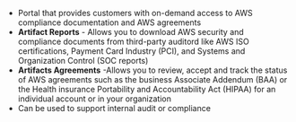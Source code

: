 - Portal that provides customers with on-demand access to AWS compliance documentation and AWS agreements
- **Artifact Reports** - Allows you to download AWS security and compliance documents  from third-party auditord like AWS ISO certifications, Payment Card Industry (PCI), and Systems and Organization Control (SOC reports)
- **Artifacts Agreements** -Allows you to review, accept and track the status of AWS agreements such as the business Associate Addendum (BAA)  or the Health insurance Portability and Accountability Act (HIPAA) for an individual account or in your organization
- Can be used to support internal audit or compliance